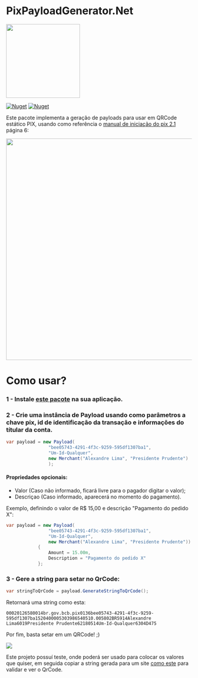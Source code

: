 # PixPayloadGenerator.Net

<img width='200' src='https://user-images.githubusercontent.com/5353685/101644586-233eb080-3a14-11eb-9cec-2172586abfde.png'/>

[![Nuget](https://img.shields.io/nuget/dt/pix-payload-generator.net)](https://www.nuget.org/packages/pix-payload-generator.net)
[![Nuget](https://img.shields.io/nuget/v/pix-payload-generator.net)](https://www.nuget.org/packages/pix-payload-generator.net)

Este pacote implementa a geração de payloads para usar em QRCode estático PIX, usando como referência o [manual de iniciação do pix 2.1](https://www.bcb.gov.br/content/estabilidadefinanceira/pix/Regulamento_Pix/II-ManualdePadroesparaIniciacaodoPix-versao2-1.pdf) página 6:

<img width='600' src='https://user-images.githubusercontent.com/5353685/101637003-e8844a80-3a0a-11eb-89a0-1ffd84d02d1c.png' />

# Como usar?

### 1 - Instale [este pacote](https://www.nuget.org/packages/pix-payload-generator.net) na sua aplicação.

### 2 - Crie uma instância de Payload usando como parâmetros a chave pix, id de identificação da transação e informações do títular da conta.

```csharp
var payload = new Payload(
                "bee05743-4291-4f3c-9259-595df1307ba1",
                "Um-Id-Qualquer", 
                new Merchant("Alexandre Lima", "Presidente Prudente")
                );
```

#### Propriedades opcionais:
- Valor (Caso não informado, ficará livre para o pagador digitar o valor);
- Descriçao (Caso informado, aparecerá no momento do pagamento).

Exemplo, definindo o valor de R$ 15,00 e descrição "Pagamento do pedido X":
```csharp
var payload = new Payload(
                "bee05743-4291-4f3c-9259-595df1307ba1",
                "Um-Id-Qualquer",
                new Merchant("Alexandre Lima", "Presidente Prudente"))
            {
                Amount = 15.00m,
                Description = "Pagamento do pedido X"
            };
```

### 3 - Gere a string para setar no QrCode:

```csharp
var stringToQrCode = payload.GenerateStringToQrCode();
```

Retornará uma string como esta:

```
00020126580014br.gov.bcb.pix0136bee05743-4291-4f3c-9259-595df1307ba1520400005303986540510.005802BR5914Alexandre Lima6019Presidente Prudente62180514Um-Id-Qualquer6304D475
```

Por fim, basta setar em um QRCode! ;)

<img src='https://dyn-qrcode.vercel.app/api?url=00020126580014br.gov.bcb.pix0136bee05743-4291-4f3c-9259-595df1307ba1520400005303986540510.005802BR5914Alexandre%20Lima6019Presidente%20Prudente62180514Um-Id-Qualquer6304D475' />

Este projeto possuí teste, onde poderá ser usado para colocar os valores que quiser, em seguida copiar a string gerada para um site [como este](https://pix.nascent.com.br/tools/pix-qr-decoder/) para validar e ver o QrCode.
